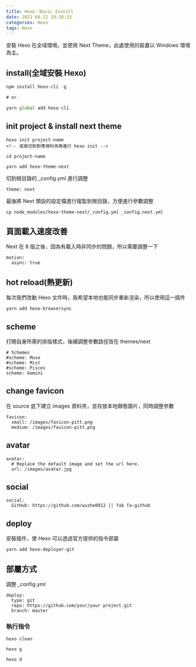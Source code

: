 ```yaml
---
title: Hexo：Basic Install
date: 2021-04-22 19:10:33
categories: Hexo
tags: Hexo
---
```

安裝 Hexo 在全域環境，並使用 Next Theme，此處使用的裝置以 Windows 環境為主。
<!--more-->
## install(全域安裝 Hexo)
``` JavaScript
npm install hexo-cli -g

# or

yarn global add hexo-cli
```

## init project & install next theme
```
hexo init project-name
<!-- 或是切到對應資料夾再進行 hexo init -->

cd project-name

yarn add hexo-theme-next
```
切到根目錄的 _config.yml 進行調整
```
theme: next
```
最後將 Next 預設的設定檔進行複製到根目錄，方便進行參數調整
```
cp node_modules/hexo-theme-next/_config.yml _config.next.yml
```

## 頁面載入速度改善
Next 在 8 版之後，因為有載入時非同步的問題，所以需要調整一下
```
motion:
  async: true
```

## hot reload(熱更新)
每次我們改動 Hexo 文件時，我希望本地也能同步重新渲染，所以使用這一插件
```
yarn add hexo-browsersync
```

## scheme
打開自身所需的排版樣式，後續調整參數路徑皆在 themes/next 
```
# Schemes
#scheme: Muse
#scheme: Mist
#scheme: Pisces
scheme: Gemini
```

## change favicon
在 source 底下建立 images 資料夾，並存放本地靜態圖片，同時調整參數
```
favicon:
  small: /images/favicon-pitt.png
  medium: /images/favicon-pitt.png
```

## avatar
```
avatar:
  # Replace the default image and set the url here.
  url: /images/avatar.jpg
```

## social
```
social:
  GitHub: https://github.com/wuzhe0912 || fab fa-github
```

## deploy
安裝插件，使 Hexo 可以透過官方提供的指令部屬
```
yarn add hexo-deployer-git
```

## 部屬方式
調整 _config.yml
```
deploy:
  type: git
  repo: https://github.com/your/your project.git
  branch: master
```
### 執行指令
```
hexo clean

hexo g

hexo d
```